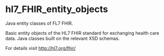 # hl7_FHIR_entity_objects
Java entity classes of FL7 FHIR.

Basic entity objects of the HL7 FHIR standard for exchanging health care data. Java classes built on the relevant XSD schemas.  

For details visit http://hl7.org/fhir/
